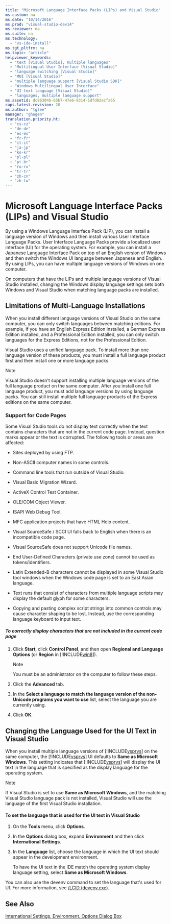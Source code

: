 ```yaml
---
title: "Microsoft Language Interface Packs (LIPs) and Visual Studio"
ms.custom: na
ms.date: "10/14/2016"
ms.prod: "visual-studio-dev14"
ms.reviewer: na
ms.suite: na
ms.technology: 
  - "vs-ide-install"
ms.tgt_pltfrm: na
ms.topic: "article"
helpviewer_keywords: 
  - "text [Visual Studio], multiple languages"
  - "Multilingual User Interface [Visual Studio]"
  - "language switching [Visual Studio]"
  - "MUI [Visual Studio]"
  - "multiple language support [Visual Studio SDK]"
  - "Windows Multilingual User Interface"
  - "UI text language [Visual Studio]"
  - "languages, multiple language support"
ms.assetid: dc86304b-65b7-47e6-9314-1dfd02ecfa65
caps.latest.revision: 28
ms.author: "tglee"
manager: "ghogen"
translation.priority.ht: 
  - "cs-cz"
  - "de-de"
  - "es-es"
  - "fr-fr"
  - "it-it"
  - "ja-jp"
  - "ko-kr"
  - "pl-pl"
  - "pt-br"
  - "ru-ru"
  - "tr-tr"
  - "zh-cn"
  - "zh-tw"
---
```

# Microsoft Language Interface Packs (LIPs) and Visual Studio
By using a Windows Language Interface Pack (LIP), you can install a language version of Windows and then install various User Interface Language Packs. User Interface Language Packs provide a localized user interface (UI) for the operating system. For example, you can install a Japanese Language Interface Pack on top of an English version of Windows and then switch the Windows UI language between Japanese and English. By using LIPs, you can have multiple language versions of Windows on one computer.  
  
 On computers that have the LIPs and multiple language versions of Visual Studio installed, changing the Windows display language settings sets both Windows and Visual Studio when matching language packs are installed.  
  
## Limitations of Multi-Language Installations  
 When you install different language versions of Visual Studio on the same computer, you can only switch languages between matching editions. For example, if you have an English Express Edition installed, a German Express Edition installed, and a Professional Edition installed, you can only switch languages for the Express Editions, not for the Professional Edition.  
  
 Visual Studio uses a unified language pack. To install more than one language version of these products, you must install a full language product first and then install one or more language packs.  
  
> [!NOTE]
>  Visual Studio doesn't support installing multiple language versions of the full language product on the same computer. After you install one full language product, you must add language versions by using language packs. You can still install multiple full language products of the Express editions on the same computer.  
  
### Support for Code Pages  
 Some Visual Studio tools do not display text correctly when the text contains characters that are not in the current code page. Instead, question marks appear or the text is corrupted. The following tools or areas are affected:  
  
-   Sites deployed by using FTP.  
  
-   Non-ASCII computer names in some controls.  
  
-   Command line tools that run outside of Visual Studio.  
  
-   Visual Basic Migration Wizard.  
  
-   ActiveX Control Test Container.  
  
-   OLE/COM Object Viewer.  
  
-   ISAPI Web Debug Tool.  
  
-   MFC application projects that have HTML Help content.  
  
-   Visual SourceSafe / SCCI UI falls back to English when there is an incompatible code page.  
  
-   Visual SourceSafe does not support Unicode file names.  
  
-   End User-Defined Characters (private use zone) cannot be used as tokens/identifiers.  
  
-   Latin Extended-B characters cannot be displayed in some Visual Studio tool windows when the Windows code page is set to an East Asian language.  
  
-   Text runs that consist of characters from multiple language scripts may display the default glyph for some characters.  
  
-   Copying and pasting complex script strings into common controls may cause character shaping to be lost. Instead, use the corresponding language keyboard to input text.  
  
##### To correctly display characters that are not included in the current code page  
  
1.  Click **Start**, click **Control Panel**, and then open **Regional and Language Options** (or **Region** in [!INCLUDE[win8](../codequality/includes/win8_md.md)]).  
  
    > [!NOTE]
    >  You must be an administrator on the computer to follow these steps.  
  
2.  Click the **Advanced** tab.  
  
3.  In the **Select a language to match the language version of the non-Unicode programs you want to use** list, select the language you are currently using.  
  
4.  Click **OK**.  
  
## Changing the Language Used for the UI Text in Visual Studio  
 When you install multiple language versions of [!INCLUDE[vsprvs](../codequality/includes/vsprvs_md.md)] on the same computer, the [!INCLUDE[vsprvs](../codequality/includes/vsprvs_md.md)] UI defaults to **Same as Microsoft Windows**. This setting indicates that [!INCLUDE[vsprvs](../codequality/includes/vsprvs_md.md)] will display the UI text in the language that is specified as the display language for the operating system.  
  
> [!NOTE]
>  If Visual Studio is set to use **Same as Microsoft Windows**, and the matching Visual Studio language pack is not installed, Visual Studio will use the language of the first Visual Studio installation.  
  
#### To set the language that is used for the UI text in Visual Studio  
  
1.  On the **Tools** menu, click **Options**.  
  
2.  In the **Options** dialog box, expand **Environment** and then click **International Settings**.  
  
3.  In the **Language** list, choose the language in which the UI text should appear in the development environment.  
  
     To have the UI text in the IDE match the operating system display language setting, select **Same as Microsoft Windows**.  
  
 You can also use the devenv command to set the language that's used for UI. For more information, see [/LCID (devenv.exe)](../reference/-lcid--devenv.exe-.md).  
  
## See Also  
 [International Settings, Environment, Options Dialog Box](../reference/international-settings--environment--options-dialog-box.md)